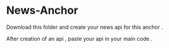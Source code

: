 # News-Anchor

Download this folder and create your news api for this anchor .

After creation of an api , paste your api in your main code .
